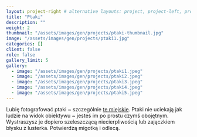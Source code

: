 ```yaml
---
layout: project-right # alternative layouts: project, project-left, project-right, project-top
title: "Ptaki"
description: ""
weight: 2
thumbnail: "/assets/images/gen/projects/ptaki-thumbnail.jpg"
image: "/assets/images/gen/projects/ptaki1.jpg"
categories: []
client: false
role: false
gallery_limit: 5
gallery:
  - image: "/assets/images/gen/projects/ptaki1.jpeg"
  - image: "/assets/images/gen/projects/ptaki2.jpeg"
  - image: "/assets/images/gen/projects/ptaki3.jpeg"
  - image: "/assets/images/gen/projects/ptaki4.jpeg"
  - image: "/assets/images/gen/projects/ptaki5.jpeg"
---
```


Lubię fotografować ptaki ~ szczególnie [te miejskie](https://www.instagram.com/miejskieptaszki). Ptaki nie uciekają jak ludzie na widok obiektywu ~ jesteś im po prostu czymś obojętnym. Wystraszysz je dopiero szeleszczącą niecierpliwością lub zajączkiem błysku z lusterka. Potwierdzą migotką i odlecą.